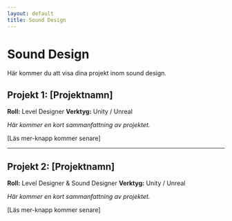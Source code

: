 ```yaml
---
layout: default
title: Sound Design
---
```


<div class="page">
  <h1 class="page-title">Sound Design</h1>
  <p>Här kommer du att visa dina projekt inom sound design.</p>
</div>

## Projekt 1: [Projektnamn]

**Roll:** Level Designer
**Verktyg:** Unity / Unreal

*Här kommer en kort sammanfattning av projektet.*

[Läs mer-knapp kommer senare]

---

## Projekt 2: [Projektnamn]

**Roll:** Level Designer & Sound Designer
**Verktyg:** Unity / Unreal

*Här kommer en kort sammanfattning av projektet.*

[Läs mer-knapp kommer senare]
